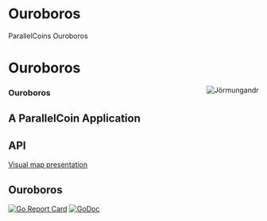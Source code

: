 # Ouroboros
ParallelCoins Ouroboros

# Ouroboros

<img align="right" src="https://upload.wikimedia.org/wikipedia/commons/thumb/7/7a/Ouroboros.svg/400px-Ouroboros.svg.png" title="Jörmungandr" />

### Ouroboros

## A ParallelCoin Application




## API 


<a href="https://mm.tt/1156126210?t=OjEA4qpnM9">Visual map presentation</a>


## Ouroboros 

[![Go Report Card](https://goreportcard.com/badge/github.com/parallelcointeam/our)](https://goreportcard.com/report/github.com/parallelcointeam/our)
[![GoDoc](https://godoc.org/github.com/parallelcointeam/jvzc?status.svg)](https://godoc.org/github.com/parallelcointeam/our)
